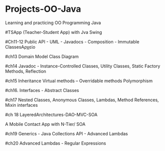 # Projects-OO-Java
Learning and practicing OO Programming Java 

#TSApp (Teacher-Student App) with Jva Swing

#Ch11-12
Public API - UML - Javadocs - Composition - Immutable ClassesΑρχείο

#ch13
Domain Model
Class Diagram

#ch14
 Javadoc - Instance-Controlled Classes, 
 Utility Classes, 
 Static Factory Methods, 
 Reflection

 #ch15
 Inheritance
Virtual methods – Overridable methods
Polymorphism

#ch16. Interfaces - Abstract Classes

#ch17  Nested Classes, Anonymous Classes, Lambdas, Method References, Mixin interfaces

#ch 18 LayeredArchitectures-DAO-MVC-SOA

  A Mobile Contact App with N-Tier/ SOA 

#ch19 Generics - Java Collections API - Advanced Lambdas

#ch20  Advanced Lambdas - Regular Expressions


